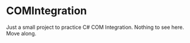 # COMIntegration
Just a small project to practice C# COM Integration. Nothing to see here. Move along.
